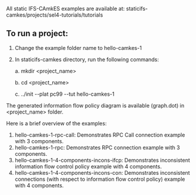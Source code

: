 All static IFS-CAmkES examples are available at: staticifs-camkes/projects/sel4-tutorials/tutorials

## To run a project:
1. Change the example folder name to hello-camkes-1
2. In staticifs-camkes directory, run the following commands:

   a. mkdir <project_name>
   
   b. cd <project_name>
   
   c. ../init --plat pc99 --tut hello-camkes-1

The generated information flow policy diagram is available (graph.dot) in <project_name> folder.
   
Here is a brief overview of the examples: 
1. hello-camkes-1-rpc-call: Demonstrates RPC Call connection example with 3 components.
2. hello-camkes-1-rpc: Demonstrates RPC connection example with 3 components. 
3. hello-camkes-1-4-components-incons-ifcp: Demonstrates inconsistent information flow control policy example with 4 components.  
4. hello-camkes-1-4-components-incons-con: Demonstrates inconsistent connections (with respect to information flow control policy) example with 4 components.
